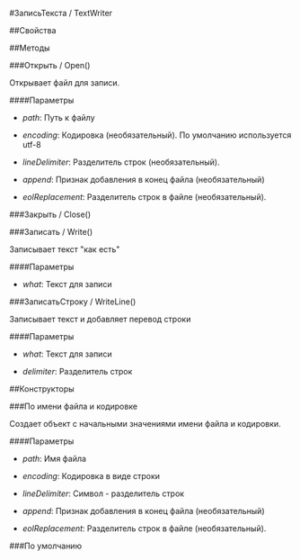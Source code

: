 
#ЗаписьТекста / TextWriter

##Свойства
    
##Методы
    
###Открыть / Open()
    
    
    
Открывает файл для записи.


  
  
####Параметры

* *path*: Путь к файлу

* *encoding*: Кодировка (необязательный). По умолчанию используется utf-8

* *lineDelimiter*: Разделитель строк (необязательный).

* *append*: Признак добавления в конец файла (необязательный)

* *eolReplacement*: Разделитель строк в файле (необязательный).

###Закрыть / Close()
    
###Записать / Write()
    
    
    
Записывает текст "как есть"


  
  
####Параметры

* *what*: Текст для записи

###ЗаписатьСтроку / WriteLine()
    
    
    
Записывает текст и добавляет перевод строки


  
  
####Параметры

* *what*: Текст для записи

* *delimiter*: Разделитель строк

##Конструкторы

  
###По имени файла и кодировке
    
    
Создает объект с начальными значениями имени файла и кодировки.


  
  
####Параметры

* *path*: Имя файла

* *encoding*: Кодировка в виде строки

* *lineDelimiter*: Символ - разделитель строк

* *append*: Признак добавления в конец файла (необязательный)

* *eolReplacement*: Разделитель строк в файле (необязательный).

###По умолчанию
